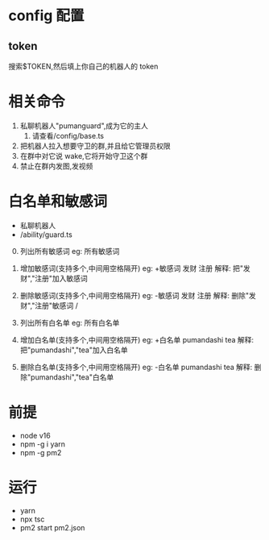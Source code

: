 # config 配置

## token

搜索$TOKEN,然后填上你自己的机器人的 token

# 相关命令

1. 私聊机器人"pumanguard",成为它的主人
   1. 请查看/config/base.ts
2. 把机器人拉入想要守卫的群,并且给它管理员权限
3. 在群中对它说 wake,它将开始守卫这个群
4. 禁止在群内发图,发视频

# 白名单和敏感词

- 私聊机器人
- /ability/guard.ts

0. 列出所有敏感词
   eg: 所有敏感词

1. 增加敏感词(支持多个,中间用空格隔开)
   eg: +敏感词 发财 注册
   解释: 把"发财","注册"加入敏感词

2. 删除敏感词(支持多个,中间用空格隔开)
   eg: -敏感词 发财 注册
   解释: 删除"发财","注册"敏感词
   /

3. 列出所有白名单
   eg: 所有白名单

4. 增加白名单(支持多个,中间用空格隔开)
   eg: +白名单 pumandashi tea
   解释: 把"pumandashi","tea"加入白名单

5. 删除白名单(支持多个,中间用空格隔开)
   eg: -白名单 pumandashi tea
   解释: 删除"pumandashi","tea"白名单

# 前提

- node v16
- npm -g i yarn
- npm -g pm2

# 运行

- yarn
- npx tsc
- pm2 start pm2.json
